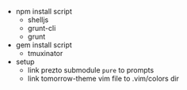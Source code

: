 - npm install script
	- shelljs
	- grunt-cli
	- grunt
- gem install script
	- tmuxinator
- setup
	- link prezto submodule `pure` to prompts
	- link tomorrow-theme vim file to .vim/colors dir
